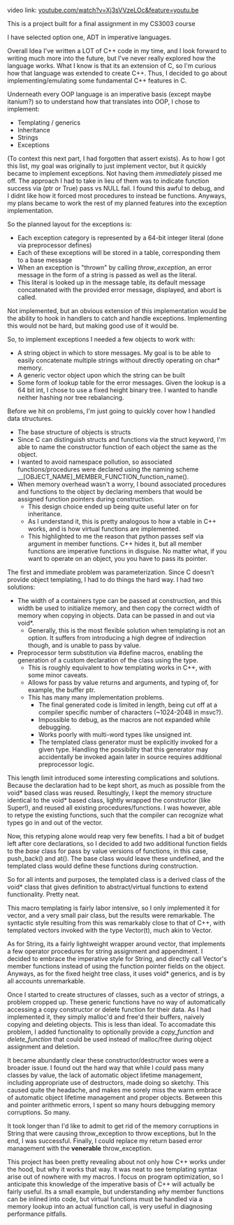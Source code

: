 video link: [youtube.com/watch?v=Xj3sVVzeLOc&feature=youtu.be](youtube.com/watch?v=Xj3sVVzeLOc&feature=youtu.be)

This is a project built for a final assignment in my CS3003 course

I have selected option one, ADT in imperative languages.

Overall Idea
I've written a LOT of C++ code in my time, and I look forward to writing much more into the future, but I've never really explored how the language works. What I know is that its an extension of C, so I'm curious how that language was extended to create C++. Thus, I decided to go about implementing/emulating some fundamental C++ features in C. 

Underneath every OOP language is an imperative basis (except maybe itanium?) so to understand how that translates into OOP, I chose to implement:
* Templating / generics
* Inheritance
* Strings
* Exceptions

(To context this next part, I had forgotten that assert exists).
As to how I got this list, my goal was originally to just implement vector, but it quickly became to implement exceptions. Not having them _immediately_ pissed me off. The approach I had to take in lieu of them was to indicate function success via (ptr or True) pass vs NULL fail. I found this awful to debug, and I didnt like how it forced most procedures to instead be functions. Anyways, my plans became to work the rest of my planned features into the exception implementation.

So the planned layout for the exceptions is:
* Each exception category is represented by a 64-bit integer literal (done via preprocessor defines)
* Each of these exceptions will be stored in a table, corresponding them to a base message
* When an exception is "thrown" by calling _throw\_exception_, an error message in the form of a string is passed as well as the literal.
* This literal is looked up in the message table, its default message concatenated with the provided error message, displayed, and abort is called.

Not implemented, but an obvious extension of this implementation would be the ability to hook in handlers to catch and handle exceptions. Implementing this would not be hard, but making good use of it would be.

So, to implement exceptions I needed a few objects to work with:
* A string object in which to store messages. My goal is to be able to easily concatenate multiple strings without directly operating on char* memory.
* A generic vector object upon which the string can be built
* Some form of lookup table for the error messages. Given the lookup is a 64 bit int, I chose to use a fixed height binary tree. I wanted to handle neither hashing nor tree rebalancing.

Before we hit on problems, I'm just going to quickly cover how I handled data structures. 
* The base structure of objects is structs
* Since C can distinguish structs and functions via the struct keyword, I'm able to name the constructor function of each object the same as the object. 
* I wanted to avoid namespace pollution, so associated functions/procedures were declared using the naming scheme \_\_\[OBJECT_NAME]\_MEMBER\_FUNCTION_function_name(). 
* When memory overhead wasn't a worry, I bound associated procedures and functions to the object by declaring members that would be assigned function pointers during construction.
	* This design choice ended up being quite useful later on for inheritance.
	* As I understand it, this is pretty analogous to how a vtable in C++ works, and is how virtual functions are implemented.
	* This highlighted to me the reason that python passes self via argument in member functions. C++ hides it, but all member functions are imperative functions in disguise. No matter what, if you want to operate on an object, you you have to pass its pointer.


The first and immediate problem was parameterization. Since C doesn't provide object templating, I had to do things the hard way. I had two solutions:
* The width of a containers type can be passed at construction, and this width be used to initialize memory, and then copy the correct width of memory when copying in objects. Data can be passed in and out via void*.
	* Generally, this is the most flexible solution when templating is not an option. It suffers from introducing a high degree of indirection though, and is unable to pass by value.
* Preprocessor term substitution via \#define macros, enabling the generation of a custom declaration of the class using the type.
	* This is roughly equivalent to how templating works in C++, with some minor caveats.
	* Allows for pass by value returns and arguments, and typing of, for example, the buffer ptr.
	* This has many many implementation problems.
		* The final generated code is limited in length, being cut off at a compiler specific number of characters (~1024-2048 in msvc?).
		* Impossible to debug, as the macros are not expanded while debugging.
		* Works poorly with multi-word types like unsigned int.
		* The templated class generator must be explicitly invoked for a given type. Handling the possibility that this generator may accidentally be invoked again later in source requires additional preprocessor logic.

This length limit introduced some interesting complications and solutions. Because the declaration had to be kept short, as much as possible from the void* based class was reused. Resultingly, I kept the memory structure identical to the void* based class, lightly wrapped the constructor (like Super!), and reused all existing procedures/functions. I was however, able to retype the existing functions, such that the compiler can recognize what types go in and out of the vector.

Now, this retyping alone would reap very few benefits. I had a bit of budget left after core declarations, so I decided to add two additional function fields to the _base_ class for pass by value versions of functions, in this case, push_back() and at(). The base class would leave these undefined, and the templated class would define these functions during construction.

So for all intents and purposes, the templated class is a derived class of the void* class that gives definition to abstract/virtual functions to extend functionality. Pretty neat.

This macro templating is fairly labor intensive, so I only implemented it for vector, and a very small pair class, but the results were remarkable. The syntactic style resulting from this was remarkably close to that of C++, with templated vectors invoked with the type Vector(t), much akin to Vector<t>.

As for String, its a fairly lightweight wrapper around vector, that implements a few operator procedures for string assignment and appendment. I decided to embrace the imperative style for String, and directly call Vector's member functions instead of using the function pointer fields on the object. Anyways, as for the fixed height tree class, it uses void* generics, and is by all accounts unremarkable.

Once I started to create structures of classes, such as a vector of strings, a problem cropped up. These generic functions have no way of automatically accessing a copy constructor or delete function for their data. As I had implemented it, they simply malloc'd and free'd their buffers, naively copying and deleting objects. This is less than ideal. To accomadate this problem, I added functionality to optionally provide a *copy\_function* and _delete\_function_ that could be used instead of malloc/free during object assignment and deletion.

It became abundantly clear these constructor/destructor woes were a broader issue. I found out the hard way that while I _could_ pass many classes by value, the lack of automatic object lifetime management, including appropriate use of destructors, made doing so sketchy. This caused quite the headache, and makes me sorely miss the warm embrace of automatic object lifetime management and proper objects. Between this and pointer arithmetic errors, I spent so many hours debugging memory corruptions. So many.

It took longer than I'd like to admit to get rid of the memory corruptions in String that were causing throw_exception to throw exceptions, but In the end, I was successful. Finally, I could replace my return based error management with the **venerable** throw_exception. 

This project has been pretty revealing about not only how C++ works under the hood, but why it works that way. It was neat to see templating syntax arise out of nowhere with my macros. I focus on program optimization, so I anticipate this knowledge of the imperative basis of C++ will actually be fairly useful. Its a small example, but understanding *why* member functions can be inlined into code, but virtual functions must be handled via a memory lookup into an actual function call, is very useful in diagnosing performance pitfalls.
